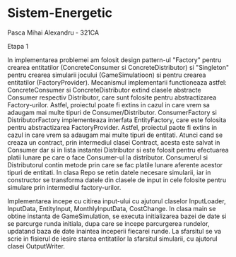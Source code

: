 # Sistem-Energetic

Pasca Mihai Alexandru - 321CA

Etapa 1

In implementarea problemei am folosit design pattern-ul "Factory" pentru crearea
entitatilor (ConcreteConsumer si ConcreteDistributor) si "Singleton" pentru
crearea simularii jocului (GameSimulatioon) si pentru crearea entitatilor 
(FactoryProvider). Mecanismul implementarii functioneaza astfel: ConcreteConsumer
si ConcreteDistributor extind clasele abstracte Consumer respectiv Distributor,
care sunt folosite pentru abstractizarea Factory-urilor. Astfel, proiectul poate
fi extins in cazul in care vrem sa adaugam mai multe tipuri de Consumer/Distributor.
ConsumerFactory si DistributorFactory implementeaza interfata EntityFactory, care
este folosita pentru abstractizarea FactoryProvider. Astfel, proiectul paote fi 
extins in cazul in care vrem sa adaugam mai multe tipuri de entitati. Atunci cand
se creaza un contract, prin intermediul clasei Contract, acesta este salvat in
Consumer dar si in lista instantei Distributor si este folosit pentru efectuarea
platii lunare pe care o face Consumer-ul la distributor. Consumerul si Distributorul 
contin metode prin care se fac platile lunare aferente acestor tipuri de entitati.
In clasa Repo se retin datele necesare simularii, iar in constructor se transforma
datele din clasele de input in cele folosite pentru simulare prin intermediul
factory-urilor.

Implementarea incepe cu citirea input-ului cu ajutorul claselor InputLoader,
InputData, EntityInput, MonthlyInputData, CostChange. In clasa main se obtine
instanta de GameSimulation, se executa initializarea bazei de date si se 
parcurge runda initiala, dupa care se incepe parcurgerea rundelor, updatand
baza de date inaintea inceperii fiecarei runde. La sfarsitul se va scrie in 
fisierul de iesire starea entitatilor la sfarsitul simularii, cu ajutorul
clasei OutputWriter.